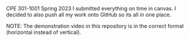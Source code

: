 CPE 301-1001 Spring 2023
I submitted everything on time in canvas. I decided to also push all my work onto GitHub so its all in one place.

NOTE: The demonstration video in this repository is in the correct format (horizontal instead of vertical).
